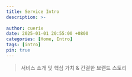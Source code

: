 ```yaml
---
title: Service Intro
description: >-
  
author: cuerix
date: 2025-01-01 20:55:00 +0800
categories: [Home, Intro]
tags: [intro]
pin: true
---
```


> 서비스 소개 및 핵심 가치 & 간결한 브랜드 스토리

